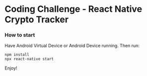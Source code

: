 # Coding Challenge - React Native Crypto Tracker

### How to start
Have Android Virtual Device or Android Device running. Then run:
```
npm install
npx react-native start
```

Enjoy!